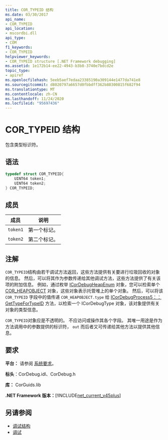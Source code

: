 ```yaml
---
title: COR_TYPEID 结构
ms.date: 03/30/2017
api_name:
- COR_TYPEID
api_location:
- mscordbi.dll
api_type:
- COM
f1_keywords:
- COR_TYPEID
helpviewer_keywords:
- COR_TYPEID structure [.NET Framework debugging]
ms.assetid: 1e172b14-ee22-4943-b3b8-3740e7bdcd2e
topic_type:
- apiref
ms.openlocfilehash: 5eeb5aef7edaa23385190a309144e1477da741e8
ms.sourcegitcommit: d8020797a6657d0fbbdff362b80300815f682f94
ms.translationtype: MT
ms.contentlocale: zh-CN
ms.lasthandoff: 11/24/2020
ms.locfileid: "95697436"
---
```

# <a name="cor_typeid-structure"></a>COR_TYPEID 结构

包含类型标识符。  
  
## <a name="syntax"></a>语法  
  
```cpp  
typedef struct COR_TYPEID{  
    UINT64 token1;  
    UINT64 token2;  
} COR_TYPEID;  
```  
  
## <a name="members"></a>成员  
  
|成员|说明|  
|------------|-----------------|  
|`token1`|第一个标记。|  
|`token2`|第二个标记。|  
  
## <a name="remarks"></a>注解  

 `COR_TYPEID`结构由若干调试方法返回，这些方法提供有关要进行垃圾回收的对象的信息。 然后，可以将其作为参数传递给其他调试方法，这些方法提供了有关该项的附加信息。 例如，通过枚举 [ICorDebugHeapEnum](icordebugheapenum-interface.md) 对象，您可以检索单个 [COR_HEAPOBJECT](cor-heapobject-structure.md) 对象，这些对象表示托管堆上的单个对象。 然后，可以将该 `COR_TYPEID` 字段中的值传递 `COR_HEAPOBJECT.type` 给 [ICorDebugProcess5：： GetTypeForTypeID](icordebugprocess5-gettypefortypeid-method.md) 方法，以检索一个 ICorDebugType 对象，该对象提供有关对象的类型信息。  
  
 `COR_TYPEID`对象应是不透明的。 不应访问或操作其各个字段。 其唯一用途是作为方法调用中的参数提供的标识符， `out` 而后者又可传递给其他方法以提供其他信息。  
  
## <a name="requirements"></a>要求  

 **平台：** 请参阅 [系统要求](../../get-started/system-requirements.md)。  
  
 **标头**：CorDebug.idl、CorDebug.h  
  
 **库：** CorGuids.lib  
  
 **.NET Framework 版本：**[!INCLUDE[net_current_v45plus](../../../../includes/net-current-v45plus-md.md)]  
  
## <a name="see-also"></a>另请参阅

- [调试结构](debugging-structures.md)
- [调试](index.md)

